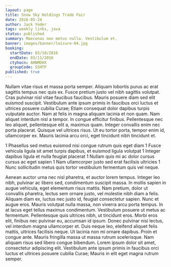 ```yaml
---
layout: page
title: Snow Sky Holdings Trade Fair
date: 2016-05-24
author: Jack Yoder
tags: weekly links, java
status: published
summary: Maecenas non metus nulla. Vestibulum et.
banner: images/banner/leisure-04.jpg
booking:
  startDate: 03/10/2016
  endDate: 03/11/2016
  ctyhocn: AHNMDHX
  groupCode: SSHTF
published: true
---
```

Nullam vitae risus et massa porta semper. Aliquam lobortis purus ac erat sagittis tempus nec quis ex. Fusce pretium justo vel nibh sagittis volutpat. Cras pulvinar nisl vitae faucibus faucibus. Mauris posuere diam sed elit euismod suscipit. Vestibulum ante ipsum primis in faucibus orci luctus et ultrices posuere cubilia Curae; Etiam consequat dolor dapibus turpis vulputate auctor. Nam at felis in magna aliquam lacinia et non quam. Nam aliquet interdum nisl a tempor. In congue efficitur finibus. Pellentesque nec leo aliquet, pellentesque elit a, maximus quam. Integer convallis enim nec porta placerat. Quisque vel ultrices risus. Ut eu tortor porta, tempor enim id, ullamcorper ex. Mauris lacinia arcu orci, eget tincidunt nibh tincidunt et.

1 Phasellus sed metus euismod nisi congue rutrum quis eget diam
1 Fusce vehicula ligula sit amet turpis dapibus, et euismod ligula volutpat
1 Integer dapibus ligula et nulla feugiat placerat
1 Nullam quis mi ac dolor cursus cursus ac eget sapien
1 Nam ullamcorper justo sed erat facilisis ultricies
1 Nunc sollicitudin metus quis tortor vestibulum fermentum quis vel neque.

Aenean auctor urna nec nisl pharetra, et auctor lorem tempus. Integer leo nibh, pulvinar ac libero sed, condimentum suscipit massa. In mollis sapien in augue vehicula, eget elementum risus mattis. Nam pretium, dolor ut convallis pharetra, lectus sem ornare justo, vel molestie nibh diam a felis. Aliquam diam ex, luctus nec justo id, feugiat consectetur sapien. Nunc et augue eros. Mauris volutpat nulla massa, non viverra arcu porta tempus. In at lacus eget tellus maximus condimentum. Vestibulum posuere ut metus ac fermentum. Pellentesque quis ultrices nibh, ut tincidunt eros. Morbi eros elit, finibus nec pulvinar eu, accumsan id ipsum.
Donec pulvinar nisi lectus, vel interdum magna ullamcorper et. Duis neque leo, eleifend aliquet felis mattis, ultrices facilisis neque. Ut lacinia non mi ornare dapibus. Proin et congue ante. Mauris fringilla massa ut massa rutrum scelerisque. Nam aliquam risus sed libero congue bibendum. Lorem ipsum dolor sit amet, consectetur adipiscing elit. Vestibulum ante ipsum primis in faucibus orci luctus et ultrices posuere cubilia Curae; Mauris in elit eget magna rutrum semper.
